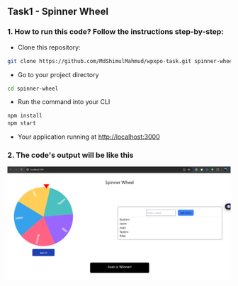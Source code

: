 ## Task1 - Spinner Wheel

### 1.  How to run this code? Follow the instructions step-by-step:
- Clone this repository: 
  
```sh
git clone https://github.com/MdShimulMahmud/wpxpo-task.git spinner-wheel    
```
- Go to your project directory
   
```sh
cd spinner-wheel
```
- Run the command into your CLI

```sh
npm install
npm start
```

- Your application running at [http://localhost:3000](http://localhost:3000/)

### 2. The code's output will be like this 
![](images\spinner_wheel.png)